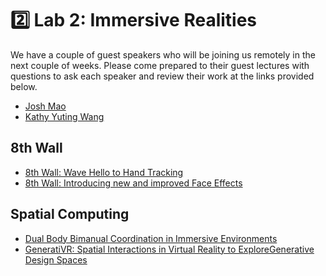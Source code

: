 # 2️⃣ Lab 2: Immersive Realities

We have a couple of guest speakers who will be joining us remotely in the next couple of weeks. Please come prepared to their guest lectures with questions to ask each speaker and review their work at the links provided below. 

* [Josh Mao](https://joshmao.com/)
* [Kathy Yuting Wang](https://www.kathy-wang.com/)

## 8th Wall
* [8th Wall: Wave Hello to Hand Tracking]()
* [8th Wall: Introducing new and improved Face Effects]()

## Spatial Computing
* [Dual Body Bimanual Coordination in Immersive Environments](https://www.youtube.com/watch?v=fWsPGINexYI&ab_channel=JamesSmith)
* [GeneratiVR: Spatial Interactions in Virtual Reality to ExploreGenerative Design Spaces](https://www.youtube.com/watch?v=qHSx5f6fRts&ab_channel=JamesSmith)